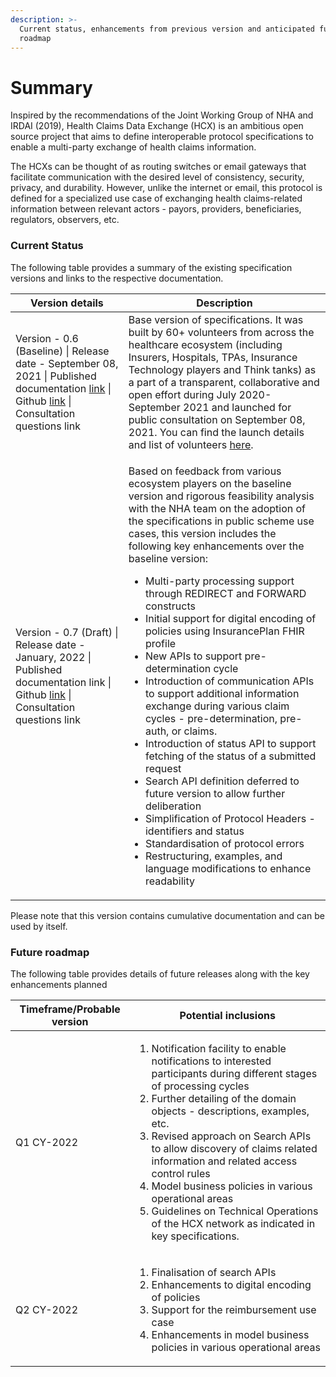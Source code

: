 ```yaml
---
description: >-
  Current status, enhancements from previous version and anticipated future
  roadmap
---
```


# Summary

Inspired by the recommendations of the Joint Working Group of NHA and IRDAI (2019), Health Claims Data Exchange (HCX) is an ambitious open source project that aims to define interoperable protocol specifications to enable a multi-party exchange of health claims information.

The HCXs can be thought of as routing switches or email gateways that facilitate communication with the desired level of consistency, security, privacy, and durability. However, unlike the internet or email, this protocol is defined for a specialized use case of exchanging health claims-related information between relevant actors - payors, providers, beneficiaries, regulators, observers, etc.&#x20;

### Current Status&#x20;

The following table provides a summary of the existing specification versions and links to the respective documentation.&#x20;

| Version details                                                                                                                                                                                                                                              | Description                                                                                                                                                                                                                                                                                                                                                                                                                                                                                                                                                                                                                                                                                                                                                                                                                                                                                                                                                                                                                                                                      |
| ------------------------------------------------------------------------------------------------------------------------------------------------------------------------------------------------------------------------------------------------------------ | -------------------------------------------------------------------------------------------------------------------------------------------------------------------------------------------------------------------------------------------------------------------------------------------------------------------------------------------------------------------------------------------------------------------------------------------------------------------------------------------------------------------------------------------------------------------------------------------------------------------------------------------------------------------------------------------------------------------------------------------------------------------------------------------------------------------------------------------------------------------------------------------------------------------------------------------------------------------------------------------------------------------------------------------------------------------------------- |
| Version - 0.6 (Baseline) \| Release date - September 08, 2021 \| Published documentation [link](https://docs.swasth.app/hcx-specifications/) \| Github [link](https://github.com/Swasth-Digital-Health-Foundation/hcx-specs) \| Consultation questions link  | Base version of specifications. It was built by 60+ volunteers from across the healthcare ecosystem (including Insurers, Hospitals, TPAs, Insurance Technology players and Think tanks) as a part of a transparent, collaborative and open effort during July 2020-September 2021 and launched for public consultation on September 08, 2021. You can find the launch details and list of volunteers [here](https://hcx.swasth.app).                                                                                                                                                                                                                                                                                                                                                                                                                                                                                                                                                                                                                                             |
| Version - 0.7 (Draft) \| Release date - January, 2022 \| Published documentation link \| Github [link](https://github.com/Swasth-Digital-Health-Foundation/hcx-specs/tree/v0.7) \| Consultation questions link                                               | <p>Based on feedback from various ecosystem players on the baseline version and rigorous feasibility analysis with the NHA team on the adoption of the specifications in public scheme use cases, this version includes the following key enhancements over the baseline version:</p><ul><li>Multi-party processing support through REDIRECT and FORWARD constructs</li><li>Initial support for digital encoding of policies using InsurancePlan FHIR profile</li><li>New APIs to support pre-determination cycle</li><li>Introduction of communication APIs to support additional information exchange during various claim cycles - pre-determination, pre-auth, or claims.  </li><li>Introduction of status API to support fetching of the status of a submitted request</li><li>Search API definition deferred to future version to allow further deliberation </li><li>Simplification of Protocol Headers - identifiers and status </li><li>Standardisation of protocol errors</li><li>Restructuring, examples, and language modifications to enhance readability</li></ul> |

Please note that this version contains cumulative documentation and can be used by itself.

### Future roadmap&#x20;

The following table provides details of future releases along with the key enhancements planned

| Timeframe/Probable version | Potential inclusions                                                                                                                                                                                                                                                                                                                                                                                                                                                                                                |
| -------------------------- | ------------------------------------------------------------------------------------------------------------------------------------------------------------------------------------------------------------------------------------------------------------------------------------------------------------------------------------------------------------------------------------------------------------------------------------------------------------------------------------------------------------------- |
| Q1 CY-2022                 | <ol><li>Notification facility to enable notifications to interested participants during different stages of processing cycles </li><li>Further detailing of the domain objects - descriptions, examples, etc. </li><li>Revised approach on Search APIs to allow discovery of claims related information and related access control rules </li><li>Model business policies in various operational areas </li><li>Guidelines on Technical Operations of the HCX network as indicated in key specifications.</li></ol> |
| Q2 CY-2022                 | <ol><li>Finalisation of search APIs</li><li>Enhancements to digital encoding of policies </li><li>Support for the reimbursement use case</li><li>Enhancements in model business policies in various operational areas</li></ol>                                                                                                                                                                                                                                                                                     |
